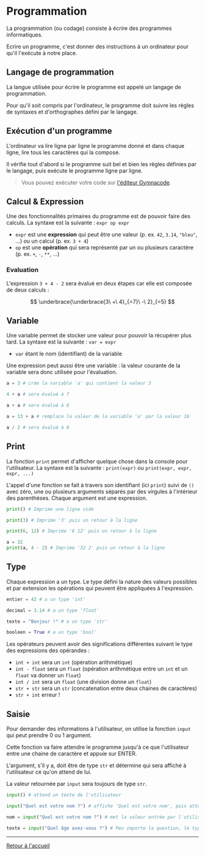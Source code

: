 # Programmation

La programmation (ou codage) consiste à écrire des programmes informatiques.

Ecrire un programme, c'est donner des instructions à un ordinateur pour qu'il l'exécute à notre place.

## Langage de programmation

La langue utilisée pour écrire le programme est appelé un langage de programmation.

Pour qu'il soit compris par l'ordinateur, le programme doit suivre les règles de syntaxes et d'orthographes défini par le langage.

## Exécution d'un programme

L'ordinateur va lire ligne par ligne le programme donné et dans chaque ligne, lire tous les caractères qui la compose.

Il vérifie tout d'abord si le programme suit bel et bien les règles définies par le langage, puis exécute le programme ligne par ligne.

> Vous pouvez exécuter votre code sur [l'éditeur Gymnacode](https://gymnacode.blueur.com/editor). 

## Calcul & Expression

Une des fonctionnalités primaires du programme est de pouvoir faire des calculs. La syntaxe est la suivante : `expr op expr`

- `expr` est une **expression** qui peut être une valeur (p. ex. `42`, `3.14`, `"bleu"`, ...) ou un calcul (p. ex. `3 + 4`)
- `op` est une **opération** qui sera représenté par un ou plusieurs caractère (p. ex. `+`, `-`, `**`, ...)

### Evaluation

L'expression `3 + 4 - 2` sera évalué en deux étapes car elle est composée de deux calculs :

$$ \underbrace{\underbrace{3\ +\ 4}_{=7}\ -\ 2}_{=5} $$

## Variable

Une variable permet de stocker une valeur pour pouvoir la récupérer plus tard. La syntaxe est la suivante : `var = expr`

- `var` étant le nom (identifiant) de la variable

Une expression peut aussi être une variable : la valeur courante de la variable sera donc utilisée pour l'évaluation. 

```python
a = 3 # crée la variable 'a' qui contient la valeur 3

4 + a # sera évalué à 7

a + a # sera évalué à 6

a = 13 + a # remplace la valeur de la variable 'a' par la valeur 16

a / 2 # sera évalué à 8
```

## Print

La fonction `print` permet d'afficher quelque chose dans la console pour l'utilisateur. La syntaxe est la suivante : `print(expr)` ou `print(expr, expr, expr, ...)`

L'appel d'une fonction se fait à travers son identifiant (ici `print`) suivi de `()` avec zéro, une ou plusieurs arguments séparés par des virgules à l'intérieur des parenthèses. Chaque argument est une expression. 

```python
print() # Imprime une ligne vide

print(3) # Imprime '3' puis un retour à la ligne

print(6, 12) # Imprime '6 12' puis un retour à la ligne

a = 32
print(a, 4 - 2) # Imprime '32 2' puis un retour à la ligne
```

## Type

Chaque expression a un type. Le type défini la nature des valeurs possibles et par extension les opérations qui peuvent être appliquées à l'expression. 

```python
entier = 42 # a un type 'int'

decimal = 3.14 # a un type 'float'

texte = "Bonjour !" # a un type 'str'

booleen = True # a un type 'bool'
```

Les opérateurs peuvent avoir des significations différentes suivant le type des expressions des opérandes :

- `int + int` sera un `int` (opération arithmétique)
- `int - float` sera un `float` (opération arithmétique entre un `int` et un `float` va donner un `float`)
- `int / int` sera un `float` (une division donne un `float`)
- `str + str` sera un `str` (concatenation entre deux chaines de caractères)
- `str + int` erreur !

## Saisie

Pour demander des informations à l'utilisateur, on utilise la fonction `input` qui peut prendre 0 ou 1 argument. 

Cette fonction va faire attendre le programme jusqu'à ce que l'utilisateur entre une chaine de caractère et appuie sur ENTER. 

L'argument, s'il y a, doit être de type `str` et détermine qui sera affiché à l'utilisateur ce qu'on attend de lui. 

La valeur retournée par `input` sera toujours de type `str`. 

```python
input() # attend un texte de l'utilisateur

input("Quel est votre nom ?") # affiche 'Quel est votre nom', puis attend un texte de l'utilisateur

nom = input("Quel est votre nom ?") # met la valeur entrée par l'utilisateur dans la variable 'nom'

texte = input("Quel âge avez-vous ?") # Peu importe la question, le type de la variable sera toujours une 'str'
```

---

[Retour à l'accueil](../README.md)
